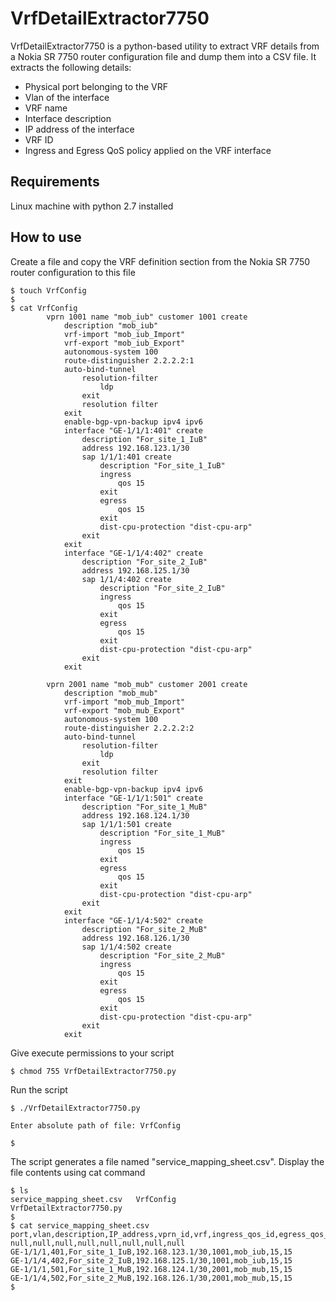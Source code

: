 # VrfDetailExtractor7750
VrfDetailExtractor7750 is a python-based utility to extract VRF details from a Nokia SR 7750 router configuration file and dump them into a CSV file.
It extracts the following details:
- Physical port belonging to the VRF
- Vlan of the interface
- VRF name
- Interface description
- IP address of the interface
- VRF ID
- Ingress and Egress QoS policy applied on the VRF interface

## Requirements
Linux machine with python 2.7 installed

## How to use
Create a file and copy the VRF definition section from the Nokia SR 7750 router configuration to this file

```
$ touch VrfConfig
$
$ cat VrfConfig
        vprn 1001 name "mob_iub" customer 1001 create
            description "mob_iub"
            vrf-import "mob_iub_Import"
            vrf-export "mob_iub_Export"
            autonomous-system 100
            route-distinguisher 2.2.2.2:1
            auto-bind-tunnel
                resolution-filter
                    ldp
                exit
                resolution filter
            exit
            enable-bgp-vpn-backup ipv4 ipv6
            interface "GE-1/1/1:401" create
                description "For_site_1_IuB"
                address 192.168.123.1/30
                sap 1/1/1:401 create
                    description "For_site_1_IuB"
                    ingress
                        qos 15
                    exit
                    egress
                        qos 15
                    exit
                    dist-cpu-protection "dist-cpu-arp"
                exit
            exit
            interface "GE-1/1/4:402" create
                description "For_site_2_IuB"
                address 192.168.125.1/30
                sap 1/1/4:402 create
                    description "For_site_2_IuB"
                    ingress
                        qos 15
                    exit
                    egress
                        qos 15
                    exit
                    dist-cpu-protection "dist-cpu-arp"
                exit
            exit

        vprn 2001 name "mob_mub" customer 2001 create
            description "mob_mub"
            vrf-import "mob_mub_Import"
            vrf-export "mob_mub_Export"
            autonomous-system 100
            route-distinguisher 2.2.2.2:2
            auto-bind-tunnel
                resolution-filter
                    ldp
                exit
                resolution filter
            exit
            enable-bgp-vpn-backup ipv4 ipv6
            interface "GE-1/1/1:501" create
                description "For_site_1_MuB"
                address 192.168.124.1/30
                sap 1/1/1:501 create
                    description "For_site_1_MuB"
                    ingress
                        qos 15
                    exit
                    egress
                        qos 15
                    exit
                    dist-cpu-protection "dist-cpu-arp"
                exit
            exit
            interface "GE-1/1/4:502" create
                description "For_site_2_MuB"
                address 192.168.126.1/30
                sap 1/1/4:502 create
                    description "For_site_2_MuB"
                    ingress
                        qos 15
                    exit
                    egress
                        qos 15
                    exit
                    dist-cpu-protection "dist-cpu-arp"
                exit
            exit

```

Give execute permissions to your script
```
$ chmod 755 VrfDetailExtractor7750.py
```

Run the script
```
$ ./VrfDetailExtractor7750.py 

Enter absolute path of file: VrfConfig

$ 
```

The script generates a file named "service_mapping_sheet.csv". Display the file contents using cat command
```
$ ls
service_mapping_sheet.csv	VrfConfig                VrfDetailExtractor7750.py
$ 
$ cat service_mapping_sheet.csv 
port,vlan,description,IP_address,vprn_id,vrf,ingress_qos_id,egress_qos_id
null,null,null,null,null,null,null,null
GE-1/1/1,401,For_site_1_IuB,192.168.123.1/30,1001,mob_iub,15,15
GE-1/1/4,402,For_site_2_IuB,192.168.125.1/30,1001,mob_iub,15,15
GE-1/1/1,501,For_site_1_MuB,192.168.124.1/30,2001,mob_mub,15,15
GE-1/1/4,502,For_site_2_MuB,192.168.126.1/30,2001,mob_mub,15,15
$
```
